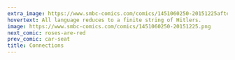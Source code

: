 ```yaml
---
extra_image: https://www.smbc-comics.com/comics/1451060250-20151225after.png
hovertext: All language reduces to a finite string of Hitlers.
image: https://www.smbc-comics.com/comics/1451060250-20151225.png
next_comic: roses-are-red
prev_comic: car-seat
title: Connections
---
```


